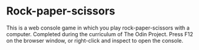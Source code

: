 # Rock-paper-scissors
This is a web console game in which you play rock-paper-scissors with a computer. 
Completed during the curriculum of The Odin Project.
Press F12 on the browser window, or right-click and inspect to open the console.
